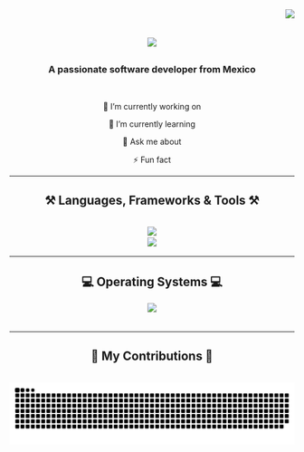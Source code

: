 <img align="right" src="https://visitor-badge.laobi.icu/badge?page_id=JoelynCapyrby777.JoelynCapyrby777" />

<h1 align="center">
    <img src="https://readme-typing-svg.herokuapp.com/?font=Righteous&size=35&center=true&vCenter=true&width=500&height=70&duration=4000&lines=Hi+There!+👋;+I'm+Joelyn+Canul!;" />
</h1>

<h3 align="center">A passionate software developer from Mexico</h3>

<br/>

<div align="center">
 
 🔭 I’m currently working on 
 
 🌱 I’m currently learning 

💬 Ask me about 

⚡ Fun fact

</div>
 


<hr/>
 
<h2 align="center">⚒️ Languages, Frameworks & Tools ⚒️</h2>
<br/>
<div align="center">
    <img src="https://skillicons.dev/icons?i=typescript,javascript,html,css,php,python,vite,nodejs,react,nestjs" /><br>
    <img src="https://skillicons.dev/icons?i=bootstrap,figma,vscode,github,git,mysql,prisma,npm,linux" /><br>
</div>

<hr/>

<h2 align="center">💻 Operating Systems 💻</h2>
<div align="center">
    <img src="https://skillicons.dev/icons?i=ubuntu,windows" />
</div>

<br/>
<hr/>

<div align="center">
  <h2>🐍 My Contributions 🐍</h2>
  <br>
  <img alt="snake eating my contributions" src="https://raw.githubusercontent.com/salesp07/salesp07/output/github-contribution-grid-snake.svg" />
</div>
